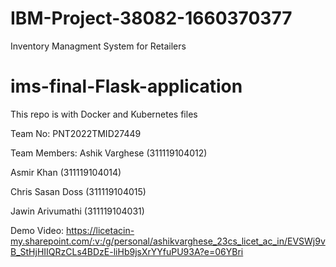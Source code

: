 # IBM-Project-38082-1660370377
Inventory Managment System for Retailers

# ims-final-Flask-application
This repo is with Docker and Kubernetes files

Team No: PNT2022TMID27449

Team Members:
Ashik Varghese
(311119104012)

Asmir Khan
(311119104014)

Chris Sasan Doss
(311119104015)

Jawin 
Arivumathi
(311119104031)

Demo Video:
https://licetacin-my.sharepoint.com/:v:/g/personal/ashikvarghese_23cs_licet_ac_in/EVSWj9vB_StHjHIIQRzCLs4BDzE-liHb9jsXrYYfuPU93A?e=06YBri
